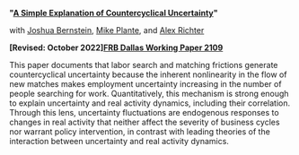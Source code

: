 **"[A Simple Explanation of Countercyclical Uncertainty](Papers/BPRT-uncertainty.pdf)"**

with [Joshua Bernstein](https://www.linkedin.com/in/joshua-bernstein-47baa332), [Mike Plante](https://sites.google.com/site/michaelplanteecon/), and [Alex Richter](http://www.alexrichterecon.com/)

**[Revised: October 2022][FRB Dallas Working Paper 2109](https://www.dallasfed.org/-/media/documents/research/papers/2021/wp2109.pdf)**

This paper documents that labor search and matching frictions generate countercyclical uncertainty because the inherent nonlinearity in the flow of new matches makes employment uncertainty increasing in the number of people searching for work. Quantitatively, this mechanism is strong enough to explain uncertainty and real activity dynamics, including their correlation. Through this lens, uncertainty fluctuations are endogenous responses to changes in real activity that neither affect the severity of business cycles nor warrant policy intervention, in contrast with leading theories of the interaction between uncertainty and real activity dynamics.
